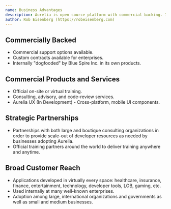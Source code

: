 ```yaml
---
name: Business Advantages
description: Aurelia is open source platform with commercial backing. If your business is going to spend significant money building software, you want to do it on a platform that's committed to you as a customer. You want to be able to form a relationship with your technology provider to ensure that you and your developers have a solid platform upon which to build your business now and in the years to come.
author: Rob Eisenberg (https://robeisenberg.com)
---
```


## Commercially Backed

* Commercial support options available.
* Custom contracts available for enterprises.
* Internally "dogfooded" by Blue Spire Inc. in its own products.

## Commercial Products and Services

* Official on-site or virtual training.
* Consulting, advisory, and code-review services.
* Aurelia UX (In Development) - Cross-platform, mobile UI components.

## Strategic Partnerships

* Partnerships with both large and boutique consulting organizations in order to provide scale-out of developer resources as needed by businesses adopting Aurelia.
* Official training partners around the world to deliver training anywhere and anytime.

## Broad Customer Reach

* Applications developed in virtually every space: healthcare, insurance, finance, entertainment, technology, developer tools, LOB, gaming, etc.
* Used internally at many well-known enterprises.
* Adoption among large, international organizations and governments as well as small and medium businesses.
